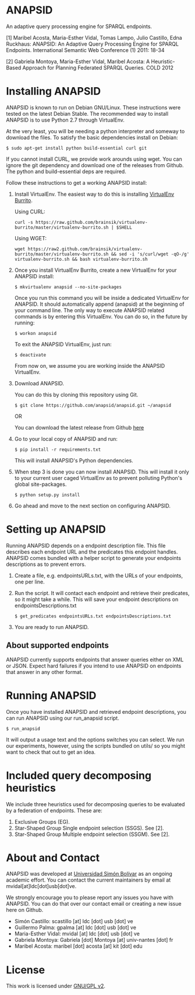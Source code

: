 ANAPSID
=======

An adaptive query processing engine for SPARQL endpoints.

[1] Maribel Acosta, Maria-Esther Vidal, Tomas Lampo, Julio Castillo,
Edna Ruckhaus: ANAPSID: An Adaptive Query Processing Engine for SPARQL
Endpoints. International Semantic Web Conference (1) 2011: 18-34

[2] Gabriela Montoya, Maria-Esther Vidal, Maribel Acosta: A
Heuristic-Based Approach for Planning Federated SPARQL Queries. COLD
2012

Installing ANAPSID
==================

ANAPSID is known to run on Debian GNU/Linux. These instructions were tested 
on the latest Debian Stable.  The recommended way to
install ANAPSID is to use Python 2.7 through VirtualEnv. 

At the very least, you will be needing a python interpreter and someway 
to download the files. To satisfy the basic dependencies install on Debian: 

`$ sudo apt-get install python build-essential curl git`

If you cannot install CURL, we provide work arounds using wget. You can ignore the git
dependency and download one of the releases from Github. The python
and build-essential deps are required.

Follow these instructions to get a working ANAPSID install:


1. Install VirtualEnv. The easiest way to do this is installing
   [VirtualEnv Burrito](https://github.com/brainsik/virtualenv-burrito).

   Using CURL:
   
   `curl -s https://raw.github.com/brainsik/virtualenv-burrito/master/virtualenv-burrito.sh | $SHELL`
   
   Using WGET:
   
   `wget https://raw2.github.com/brainsik/virtualenv-burrito/master/virtualenv-burrito.sh && sed -i 's/curl/wget -qO-/g' virtualenv-burrito.sh && bash virtualenv-burrito.sh`

2. Once you install VirtualEnv Burrito, create a new VirtualEnv for
   your ANAPSID install:

   `$ mkvirtualenv anapsid --no-site-packages`

   Once you run this command you will be inside a dedicated VirtualEnv
   for ANAPSID. It should automatically append (anapsid) at the beginning
   of your command line. The only way to execute ANAPSID related commands
   is by entering this VirtualEnv. You can do so, in the future by running:

   `$ workon anapsid`

   To exit the ANAPSID VirtualEnv, just run:

   `$ deactivate`

   From now on, we assume you are working inside the ANAPSID VirtualEnv.

3. Download ANAPSID.

   You can do this by cloning this repository using Git.

   `$ git clone https://github.com/anapsid/anapsid.git ~/anapsid`
   
   OR

   You can download the latest release from Github [here](https://github.com/anapsid/anapsid/releases) 

4. Go to your local copy of ANAPSID and run:

   `$ pip install -r requirements.txt`

   This will install ANAPSID's Python dependencies.

4. When step 3 is done you can now install ANAPSID. This will install
   it only to your current user caged VirtualEnv as to prevent
   polluting Python's global site-packages.

   `$ python setup.py install`

5. Go ahead and move to the next section on configuring ANAPSID.

Setting up ANAPSID
==================

Running ANAPSID depends on a endpoint description file. This file
describes each endpoint URL and the predicates this endpoint
handles. ANAPSID comes bundled with a helper script to generate your
endpoints descriptions as to prevent errors.

1. Create a file, e.g. endpointsURLs.txt, with the URLs of your
   endpoints, one per line.

2. Run the script. It will contact each endpoint and retrieve their
   predicates, so it might take a while. This will save your endpoint
   descriptions on endpointsDescriptions.txt

   `$ get_predicates endpointsURLs.txt endpointsDescriptions.txt`

3. You are ready to run ANAPSID.

About supported endpoints
------------------------

ANAPSID currently supports endpoints that answer queries either on XML
or JSON. Expect hard failures if you intend to use ANAPSID on
endpoints that answer in any other format.

Running ANAPSID
===============

Once you have installed ANAPSID and retrieved endpoint descriptions,
you can run ANAPSID using our run_anapsid script.

`$ run_anapsid`

It will output a usage text and the options switches you can
select. We run our experiments, however, using the scripts bundled on
utils/ so you might want to check that out to get an idea.

Included query decomposing heuristics
=====================================

We include three heuristics used for decomposing queries to be
evaluated by a federation of endpoints. These are:

1. Exclusive Groups (EG).
2. Star-Shaped Group Single endpoint selection (SSGS). See [2].
3. Star-Shaped Group Multiple endpoint selection (SSGM). See [2].

About and Contact
=================

ANAPSID was developed at
[Universidad Simón Bolívar](http://www.usb.ve) as an ongoing academic effort. You
can contact the current maintainers by email at mvidal[at]ldc[dot]usb[dot]ve.

We strongly encourage you to please report any issues you have with
ANAPSID. You can do that over our contact email or creating a new
issue here on Github.

- Simón Castillo: scastillo [at] ldc [dot] usb [dot] ve
- Guillermo Palma: gpalma [at] ldc [dot] usb [dot] ve
- Maria-Esther Vidal: mvidal [at] ldc [dot] usb [dot] ve
- Gabriela Montoya: Gabriela [dot] Montoya [at] univ-nantes [dot] fr
- Maribel Acosta: maribel [dot] acosta [at] kit [dot] edu


License
=======

This work is licensed under [GNU/GPL v2](https://www.gnu.org/licenses/gpl-2.0.html).

